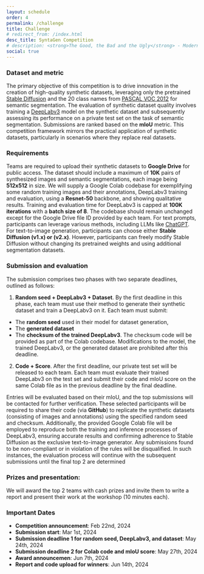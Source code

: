 ```yaml
---
layout: schedule
order: 4
permalink: /challenge
title: Challenge
# redirect_from: /index.html
desc_title: SyntaGen Competition
# description: <strong>The Good, the Bad and the Ugly</strong> - Modern AI development requires using and sharing of models and data safely. Uncovering backdoor, a foe and a friend at the front door.
social: true
---
```


### Dataset and metric
The primary objective of this competition is to drive innovation in the creation
of high-quality synthetic datasets, leveraging only the pretrained [Stable Diffusion](https://huggingface.co/spaces/stabilityai/stable-diffusion) 
and the 20 class names from [PASCAL VOC 2012](http://host.robots.ox.ac.uk/pascal/VOC/voc2012/) for semantic segmentation. The evaluation of synthetic dataset quality involves training a [DeepLabv3](https://arxiv.org/abs/1706.05587) model on the synthetic dataset and subsequently assessing its performance on a private test set on the task of semantic segmentation. Submissions are ranked based on the **mIoU** metric. This competition framework mirrors the practical
application of synthetic datasets, particularly in scenarios where they replace real datasets.

### Requirements
Teams are required to upload their synthetic datasets to **Google Drive** for public access. The dataset should include a maximum of **10K** pairs of synthesized images and semantic segmentations, each image being **512x512** in size. We will supply a Google Colab codebase for exemplifying some random training images and their annotations, DeepLabv3 training and evaluation, using a **Resnet-50** backbone, and showing qualitative results. Training and evaluation time for DeepLabv3 is capped at **100K iterations** with a **batch size of 8**.  The codebase should remain unchanged except for the Google Drive file ID provided by each team. For text prompts, participants can leverage various methods, including LLMs like [ChatGPT](https://chat.openai.com/). For text-to-image generation, participants can choose either **Stable Diffusion (v1.x) or (v2.x)**. However, participants can freely modify Stable Diffusion without changing its pretrained weights and using additional segmentation datasets.

### Submission and evaluation
The submission comprises two phases with two separate deadlines,
outlined as follows:

1.  **Random seed + DeepLabv3 + Dataset**. By the first deadline in this phase, each
team must use their method to generate their synthetic dataset and train a DeepLabv3 on
it. Each team must submit:
* The **random seed** used in their model for dataset generation, 
* The **generated dataset** 
* The **checksum of the trained DeepLabv3**. The checksum
code will be provided as part of the Colab codebase. Modifications to the model, the trained
DeepLabv3, or the generated dataset are prohibited after this deadline.

2.  **Code + Score**. After the first deadline, our private test set will be released to each team.
Each team must evaluate their trained DeepLabv3 on the test set and submit their code and
mIoU score on the same Colab file as in the previous deadline by the final deadline.

Entries will be evaluated based on their mIoU, and the top submissions will be contacted for further
verification. These selected participants will be required to share their code (via **GitHub**) to replicate
the synthetic datasets (consisting of images and annotations) using the specified random seed and
checksum. Additionally, the provided Google Colab file will be employed to reproduce both the
training and inference processes of DeepLabv3, ensuring accurate results and confirming adherence
to Stable Diffusion as the exclusive text-to-image generator. Any submissions found to
be non-compliant or in violation of the rules will be disqualified. In such instances, the evaluation
process will continue with the subsequent submissions until the final top 2 are determined

### Prizes and presentation: 
We will award the top 2 teams with cash prizes and invite them to write a report and present their work at the workshop (10 minutes each).

<!-- ### Ethical considerations for the datasets
Since the evaluated dataset is the validation set of PASCAL VOC 2012, it shares the same ethical considerations with PASCAL VOC 2012. Besides, the generated
synthetic training set has new considers including

 * **Data Bias and Fairness**: The creation of synthetic datasets through Stable Diffusion
can introduce unintended biases, potentially deviating from real-world data characteristics.
Ethical vigilance is essential to identify and rectify any biases, ensuring that the synthetic
datasets remain representative, unbiased, and fair.

* **Privacy and Consent**: Although synthetic datasets do not involve real individuals’ data,
traces of underlying characteristics might inadvertently capture sensitive information. Up-holding ethical principles necessitates the thorough anonymization or removal of such data
traces to protect privacy and respect consent standards. -->

### Important Dates

* **Competition announcement**: Feb 22nd, 2024
* **Submission start**: Mar 1st, 2024
* **Submission deadline 1 for random seed, DeepLabv3, and dataset**: May 24th, 2024
* **Submission deadline 2 for Colab code and mIoU score**: May 27th, 2024
* **Award announcemen**: Jun 7th, 2024
* **Report and code upload for winners**: Jun 14th, 2024